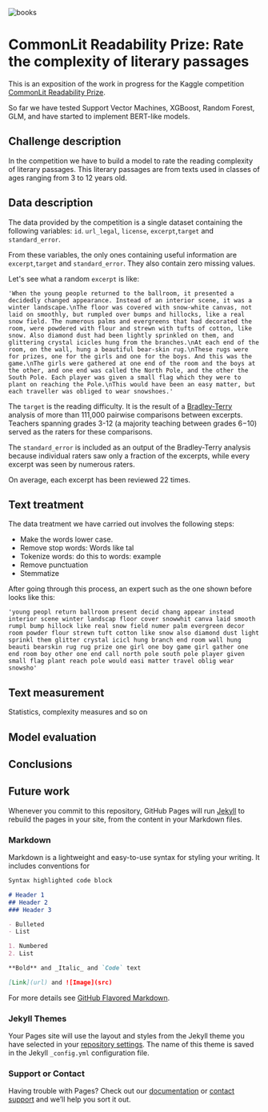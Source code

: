 ![books](https://user-images.githubusercontent.com/38925412/124011275-21ecc980-d9e0-11eb-83ff-c77552a45e00.jpg)

# CommonLit Readability Prize: Rate the complexity of literary passages

This is an exposition of the work in progress for the Kaggle competition [CommonLit Readability Prize](https://www.kaggle.com/c/commonlitreadabilityprize).

So far we have tested Support Vector Machines, XGBoost, Random Forest, GLM, and have started to implement BERT-like models.

## Challenge description

In the competition we have to build a model to rate the reading complexity of literary passages. This literary passages are from texts used in classes of ages ranging from 3 to 12 years old.

## Data description

The data provided by the competition is a single dataset containing the following variables: `id`. `url_legal`, `license`, `excerpt`,`target` and `standard_error`.

From these variables, the only ones containing useful information are `excerpt`,`target` and `standard_error`. They also contain zero missing values.

Let's see what a random `excerpt` is like:

`
'When the young people returned to the ballroom, it presented a decidedly changed appearance. Instead of an interior scene, it was a winter landscape.\nThe floor was covered with snow-white canvas, not laid on smoothly, but rumpled over bumps and hillocks, like a real snow field. The numerous palms and evergreens that had decorated the room, were powdered with flour and strewn with tufts of cotton, like snow. Also diamond dust had been lightly sprinkled on them, and glittering crystal icicles hung from the branches.\nAt each end of the room, on the wall, hung a beautiful bear-skin rug.\nThese rugs were for prizes, one for the girls and one for the boys. And this was the game.\nThe girls were gathered at one end of the room and the boys at the other, and one end was called the North Pole, and the other the South Pole. Each player was given a small flag which they were to plant on reaching the Pole.\nThis would have been an easy matter, but each traveller was obliged to wear snowshoes.'
`

The `target` is the reading difficulty. It is the result of a [Bradley-Terry](https://en.wikipedia.org/wiki/Bradley-Terry_model) analysis of more than 111,000 pairwise comparisons between excerpts. Teachers spanning grades 3-12 (a majority teaching between grades 6−10) served as the raters for these comparisons.

The `standard_error` is included as an output of the Bradley-Terry analysis because individual raters saw only a fraction of the excerpts, while every excerpt was seen by numerous raters. 

On average, each excerpt has been reviewed 22 times.

## Text treatment

The data treatment we have carried out involves the following steps:

* Make the words lower case.
* Remove stop words: 
Words like tal
* Tokenize words: do this to words: example
* Remove punctuation
* Stemmatize

After going through this process, an expert such as the one shown before looks like this:

`
'young peopl return ballroom present decid chang appear instead interior scene winter landscap floor cover snowwhit canva laid smooth rumpl bump hillock like real snow field numer palm evergreen decor room powder flour strewn tuft cotton like snow also diamond dust light sprinkl them glitter crystal icicl hung branch end room wall hung beauti bearskin rug rug prize one girl one boy game girl gather one end room boy other one end call north pole south pole player given small flag plant reach pole would easi matter travel oblig wear snowsho'
`


## Text measurement

Statistics, complexity measures and so on

## Model evaluation

## Conclusions

## Future work



Whenever you commit to this repository, GitHub Pages will run [Jekyll](https://jekyllrb.com/) to rebuild the pages in your site, from the content in your Markdown files.

### Markdown

Markdown is a lightweight and easy-to-use syntax for styling your writing. It includes conventions for

```markdown
Syntax highlighted code block

# Header 1
## Header 2
### Header 3

- Bulleted
- List

1. Numbered
2. List

**Bold** and _Italic_ and `Code` text

[Link](url) and ![Image](src)
```

For more details see [GitHub Flavored Markdown](https://guides.github.com/features/mastering-markdown/).

### Jekyll Themes

Your Pages site will use the layout and styles from the Jekyll theme you have selected in your [repository settings](https://github.com/JuanCoRo/CommonLit-Readability/settings/pages). The name of this theme is saved in the Jekyll `_config.yml` configuration file.

### Support or Contact

Having trouble with Pages? Check out our [documentation](https://docs.github.com/categories/github-pages-basics/) or [contact support](https://support.github.com/contact) and we’ll help you sort it out.
